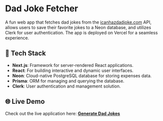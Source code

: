 # Dad Joke Fetcher

A fun web app that fetches dad jokes from the [icanhazdadjoke.com](https://icanhazdadjoke.com/) API, allows users to save their favorite jokes to a Neon database, and utilizes Clerk for user authentication. The app is deployed on Vercel for a seamless experience.


## 🚀 **Tech Stack**
- **Next.js**: Framework for server-rendered React applications.
- **React**: For building interactive and dynamic user interfaces.
- **Neon**: Cloud-native PostgreSQL database for storing expenses data.
- **Prisma**: ORM for managing and querying the database.
- **Clerk**: User authentication and management solution.

## 🌐 **Live Demo**
Check out the live application here: [**Generate Dad Jokes**](https://dad-jokes-nextjs-bsjdwdcm0-mikes-projects-39d4e706.vercel.app)

